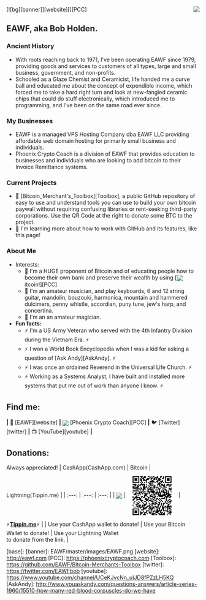 [![bg][banner]][website][<img src="EAWF/master/images/BitcoinHere.png" align=right>][PCC]
## EAWF, aka Bob Holden.
### Ancient History
* With roots reaching back to 1971, I've been operating EAWF since 1979, providing goods and services to customers of all types, large and small business, government, and non-profits.
* Schooled as a Glaze Chemist and Ceramicist, life handed me a curve ball and educated me about the concept of expendible income, which forced me to take a hard right turn and look at new-fangled ceramic chips that could do stuff electronically, which introduced me to programming, and I've been on the same road ever since.
### My Businesses
* EAWF is a managed VPS Hosting Company dba EAWF LLC providing affordable web domain hosting for primarily small business and individuals.
* Phoenix Crypto Coach is a division of EAWF that provides education to businesses and individuals who are looking to add bitcoin to their Invoice Remittance systems.
### Current Projects 
*  :construction: [Bitcoin_Merchant's_Toolbox][Toolbox], a public GitHub repository of easy to use and understand tools you can use to build your own bitcoin paywall without requiring confusing libraries or rent-seeking third-party corporations. Use the QR Code at the right to donate some BTC to the project.
* :seedling: I'm learning more about how to work with GitHub and its features, like this page!
### About Me
* Interests:
  - :bank: I'm a HUGE proponent of Bitcoin and of educating people how to become their own bank and preserve their wealth by using [<img src="EAWF/master/images/btc.svg" valign=middle height=17>itcoin!][PCC]
  - :musical_note: I'm an amateur musician, and play keyboards, 6 and 12 string guitar, mandolin, bouzouki, harmonica, mountain and hammered dulcimers, penny whistle, accordian, puny tune, jew's harp, and concertina.
  - :tophat: I'm an an amateur magician.
 * **Fun facts:** 
   - :zap: I'm a US Army Veteran who served with the 4th Infantry Division during the Vietnam Era. :zap: 
   - :zap: I won a World Book Encyclopedia when I was a kid for asking a question of [Ask Andy][AskAndy]. :zap:
   - :zap: I was once an ordained Reverend in the Universal Life Church. :zap:
   - :zap: Working as a Systems Analyst, I have built and installed more systems that put me out of work than anyone I know. :zap:
## Find me: 
**|** 🏡 [EAWF][website] **|** 
<img src="EAWF/master/images/btc.svg" valign=middle height=17> [Phoenix Crypto Coach][PCC] **|** 
🐦 [Twitter][twitter] **|** 
📺 [YouTube][youtube] **|** 
## Donations:
Always appreciated!
| CashApp(CashApp.com) | Bitcoin | Lightning(Tippin.me) |
| :---: | :---: | :---: |
| <img src="EAWF/master/images/CashApp.png" valign=middle height=130> | <img src="images/BTCTipJar.png" valign=middle height=130> | :zap:**[Tippin.me](https://tippin.me/@EawfBob)**:zap: |
| Use your CashApp wallet to donate! | Use your Bitcoin Wallet to donate! | Use your Lightning Wallet<br/>to donate from the link. |

[base]:
[banner]: EAWF/master/images/EAWF.png
[website]: http://eawf.com
[PCC]: https://phoenixcryptocoach.com
[Toolbox]: https://github.com/EAWF/Bitcoin-Merchants-Toolbox
[twitter]: https://twitter.com/EAWFbob
[youtube]: https://www.youtube.com/channel/UCeKJvcNn_uIJD8fPZzLH5KQ
[AskAndy]: http://www.youaskandy.com/questions-answers/article-series-1960/15510-how-many-red-blood-corpuscles-do-we-have
